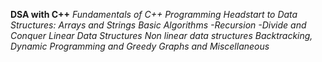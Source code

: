**DSA with C++**
*Fundamentals of C++ Programming*
*Headstart to Data Structures: Arrays and Strings*
*Basic Algorithms -Recursion -Divide and Conquer*
*Linear Data Structures*
*Non linear data structures*
*Backtracking, Dynamic Programming and Greedy*
*Graphs and Miscellaneous*

